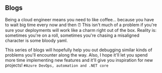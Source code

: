 ## Blogs

Being a cloud engineer means you need to like coffee... because you have to wait big time every now and then ⏰
This isn't much of a problem if you're sure your deployments will work like a charm right out of the box. Reality is: sometimes you're on a roll, sometimes you're chasing a misaligned character is some bloody yaml.

This series of blogs will hopefully help you out debugging similar kinds of problems you'll encounter along the way. Also, I hope it'll let you spend more time implementing new features and it'll give you inspiration for new projects! `#Azure DevOps, automation and .NET core`
